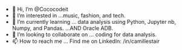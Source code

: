- 👋 Hi, I’m @Cococodeit
- 👀 I’m interested in ...music, fashion, and tech.
- 🌱 I’m currently learning ... data analysis using Python, Jupyter nb, Numpy, and Pandas. ...AND Oracle ADB.
- 💞️ I’m looking to collaborate on ... coding for data analysis.
- 📫 How to reach me ... Find me on LinkedIn: /in/camillestair

<!---
Cococodeit/Cococodeit is a ✨ special ✨ repository because its `README.md` (this file) appears on your GitHub profile.
You can click the Preview link to take a look at your changes.
--->
